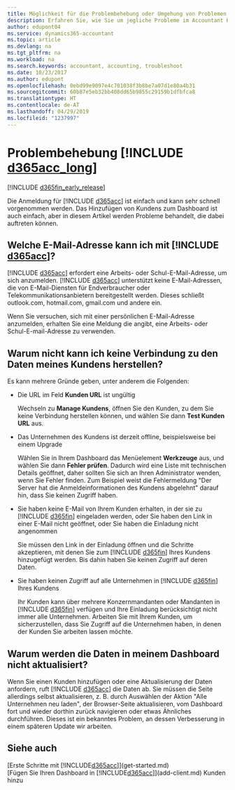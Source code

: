 ```yaml
---
title: Möglichkeit für die Problembehebung oder Umgehung von Problemen | Microsoft Docs
description: Erfahren Sie, wie Sie um jegliche Probleme im Accountant Hub for Dynamics 365 umgehen.
author: edupont04
ms.service: dynamics365-accountant
ms.topic: article
ms.devlang: na
ms.tgt_pltfrm: na
ms.workload: na
ms.search.keywords: accountant, accounting, troubleshoot
ms.date: 10/23/2017
ms.author: edupont
ms.openlocfilehash: 0ebd99e9097e4c701038f3b8be7a07d1e80a4b31
ms.sourcegitcommit: 60b87e5eb32bb408dd65b9855c29159b1dfbfca8
ms.translationtype: HT
ms.contentlocale: de-AT
ms.lasthandoff: 04/29/2019
ms.locfileid: "1237997"
---
```

# <a name="troubleshooting-include-d365acclongincludesd365acclongmdmd"></a>Problembehebung [!INCLUDE [d365acc_long](includes/d365acc_long_md.md)]
[!INCLUDE [d365fin_early_release](includes/d365fin_early_release.md.md)]

Die Anmeldung für [!INCLUDE [d365acc](includes/d365acc_md.md)] ist einfach und kann sehr schnell vorgenommen werden. Das Hinzufügen von Kundens zum Dashboard ist auch einfach, aber in diesem Artikel werden Probleme behandelt, die dabei auftreten können.

## <a name="what-email-address-can-i-use-with-include-d365accincludesd365accmdmd"></a>Welche E-Mail-Adresse kann ich mit [!INCLUDE [d365acc](includes/d365acc_md.md)]?
[!INCLUDE [d365acc](includes/d365acc_md.md)] erfordert eine Arbeits- oder Schul-E-Mail-Adresse, um sich anzumelden. [!INCLUDE [d365acc](includes/d365acc_md.md)] unterstützt keine E-Mail-Adressen, die von E-Mail-Diensten für Endverbraucher oder Telekommunikationsanbietern bereitgestellt werden. Dieses schließt outlook.com, hotmail.com, gmail.com und andere ein.  

Wenn Sie versuchen, sich mit einer persönlichen E-Mail-Adresse anzumelden, erhalten Sie eine Meldung die angibt, eine Arbeits- oder Schul-E-mail-Adresse zu verwenden.  

## <a name="why-cant-i-connect-to-my-clients-data"></a>Warum nicht kann ich keine Verbindung zu den Daten meines Kundens herstellen?
Es kann mehrere Gründe geben, unter anderem die Folgenden:

- Die URL im Feld **Kunden URL** ist ungültig  

  Wechseln zu **Manage Kundens**, öffnen Sie den Kunden, zu dem Sie keine Verbindung herstellen können, und wählen Sie dann **Test Kunden URL** aus.  
- Das Unternehmen des Kundens ist derzeit offline, beispielsweise bei einem Upgrade

  Wählen Sie in Ihrem Dashboard das Menüelement **Werkzeuge** aus, und wählen Sie dann **Fehler prüfen**. Dadurch wird eine Liste mit technischen Details geöffnet, daher sollten Sie sich an Ihren Administrator wenden, wenn Sie Fehler finden. Zum Beispiel weist die Fehlermeldung "Der Server hat die Anmeldeinformationen des Kundens abgelehnt" darauf hin, dass Sie keinen Zugriff haben.  
- Sie haben keine E-Mail von Ihrem Kunden erhalten, in der sie zu [!INCLUDE [d365fin](includes/d365fin_md.md)] eingeladen werden, oder Sie haben den Link in einer E-Mail nicht geöffnet, oder Sie haben die Einladung nicht angenommen

  Sie müssen den Link in der Einladung öffnen und die Schritte akzeptieren, mit denen Sie zum [!INCLUDE [d365fin](includes/d365fin_md.md)] Ihres Kundens hinzugefügt werden. Bis dahin haben Sie keinen Zugriff auf deren Daten.  
- Sie haben keinen Zugriff auf alle Unternehmen in [!INCLUDE [d365fin](includes/d365fin_md.md)] Ihres Kundens

  Ihr Kunden kann über mehrere Konzernmandanten oder Mandanten in [!INCLUDE [d365fin](includes/d365fin_md.md)] verfügen und Ihre Einladung berücksichtigt nicht immer alle Unternehmen. Arbeiten Sie mit Ihrem Kunden, um sicherzustellen, dass Sie Zugriff auf die Unternehmen haben, in denen der Kunden Sie arbeiten lassen möchte.  

## <a name="why-doesnt-the-data-refresh-in-my-dashboard"></a>Warum werden die Daten in meinem Dashboard nicht aktualisiert?
Wenn Sie einen Kunden hinzufügen oder eine Aktualisierung der Daten anfordern, ruft [!INCLUDE [d365acc](includes/d365acc_md.md)] die Daten ab. Sie müssen die Seite allerdings selbst aktualisieren, z. B. durch Auswählen der Aktion "Alle Unternehmen neu laden", der Browser-Seite aktualisieren, vom Dashboard fort und wieder dorthin zurück navigieren oder etwas Ähnliches durchführen. Dieses ist ein bekanntes Problem, an dessen Verbesserung in einem späteren Update wir arbeiten.  

## <a name="see-also"></a>Siehe auch
[Erste Schritte mit [!INCLUDE[d365acc](includes/d365acc_md.md)]](get-started.md)  
[Fügen Sie Ihren Dashboard in [!INCLUDE[d365acc](includes/d365acc_md.md)]](add-client.md) Kunden hinzu  
